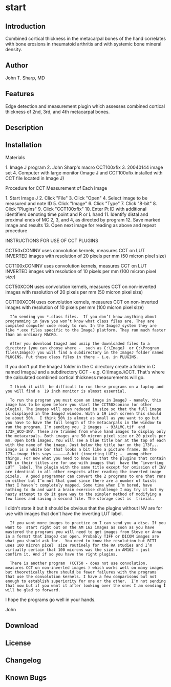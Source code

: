 # start

## Introduction

Combined cortical thickness in the metacarpal bones of the hand
correlates with bone erosions in rheumatoid arthritis and with systemic
bone mineral density.

## Author

John T. Sharp, MD

## Features

Edge detection and measurement plugin which assesses combined cortical
thickness of 2nd, 3rd, and 4th metacarpal bones.

## Description

## Installation

Materials

1\. Image J program 2. John Sharp's macro CCT100xfix 3. 20040144 image
set 4. Computer with large monitor (Image J and CCT100xfix installed
with CCT file located in Image J)

Procedure for CCT Measurement of Each Image

1\. Start Image J 2. Click "File" 3. Click "Open" 4. Select image to be
measured and note ID 5. Click "Image" 6. Click "Type" 7. Click "8-bit"
8. Click "Plugins" 9. Click "CCT100xfix" 10. Enter Pt ID with additional
identifiers denoting time point and R or L hand 11. Identify distal and
proximal ends of MC 2, 3, and 4, as directed by program 12. Save marked
image and results 13. Open next image for reading as above and repeat
procedure

INSTRUCTIONS FOR USE OF CCT PLUGINS

CCT50xCONINV uses convolution kernels, measures CCT on LUT INVERTED
images with resolution of 20 pixels per mm (50 micron pixel size)

CCT100xCONINV uses convolution kernels, measures CCT on LUT INVERTED
images with resolution of 10 pixels per mm (100 micron pixel size)

CCT50XCON uses convolution kernels, measures CCT on non-inverted images
with resolution of 20 pixels per mm (50 micron pixel size)

CCT100XCON uses convolution kernels, measures CCT on non-inverted images
with resolution of 10 pixels per mm (100 micron pixel size)

      I’m sending you *.class files.  If you don’t know anything about programming in java you won’t know what class files are. They are compiled computer code ready to run. In the ImageJ system they are like *.exe files specific to the ImageJ platform. They run much faster than an ordinary MACRO.

      After you download ImageJ and unzip the downloaded files to a directory (you can choose where -  such as C:\ImageJ  or C:\Program files\ImageJ) you will find a subdirectory in the ImageJ folder named PLUGINS. Put these class files in there - i.e. in PLUGINS.

If you don't put the ImageJ folder in the C directory create a folder in
C named ImageJ and a subdirectory CCT - e.g. C:\\ImageJ\\CCT. That's
where the calculated combined cortical thickness measurements will go.

      I think it will  be difficult to run these programs on a laptop and you will find a  19 inch monitor is almost essential. 

      To run the program you must open an image in ImageJ - namely, this image has to be open before you start the CCT50Xconinv (or other plugin). The images will open reduced in size so that the full image is displayed in the ImageJ window. With a 19 inch screen this should be about 50%.  I think 50% is almost as small as you want to go but you have to have the full length of the metacarpals in the window to run the program. I’m sending you  2 images  - 93ALMC.tif  and 173F_WCO-INV. These are trimmed from whole hand images to display only the metacarpals. Both images are 50 micron pixel size or 20 pixels per mm. Open both images. You will see a blue title bar at the top of each with the name of the image. Just below the title bar on the 173F….. image is a white bar that looks a bit like a picture frame. On the 173….image this says ………………8-bit (inverting LUT); …  among other things. For now what you need to know is that the plugins that contain INV in their titles are for use with images that  have the “inverting LUT”  label. The plugin with the same title except for omission of INV are identical in all other respects after reading the inverted image pixels.  A good programmer can convert the 2 programs to one that runs on either but I’m not that good since there are a number of twists that I haven’t completely mapped. Some time when I’m bored, have nothing to do and want a brain exercise challenge I may try it but my hasty attempt to do it gave way to the simpler method of modifying a few lines and saving a second file. The storage cost is  trivial.  

I didn't state it but it should be obvious that the plugins without INV
are for use with images that don't have the inverting LUT label.

      If you want more images to practice on I can send you a disc. If you want to  start right out on the AM 162 images as soon as you have mastered the programs you will need to get images from Steve or Anna in a format that ImageJ can open. Probably TIFF or DICOM images are what you should ask for.  You need to know the resolution but BITI uses 100 micron pixel  size routinely for the RA studies and I’m virtually certain that 100 microns was the size in AM162 – just confirm it. And if so you have the right plugins. 

      There is another program  (CCT50 - does not use convolution, measures CCT on non-inverted images ) which works well on many images but theoretically there should be fewer failures with the programs that use the convolution kernels. I have a few comparisons but not enough to establish superiority for one or the other.  I’m not sending that now but if you want it after looking over the ones I am sending I will be glad to forward.

I hope the programs go well in your hands.

John

## Download

## License

## Changelog

## Known Bugs
